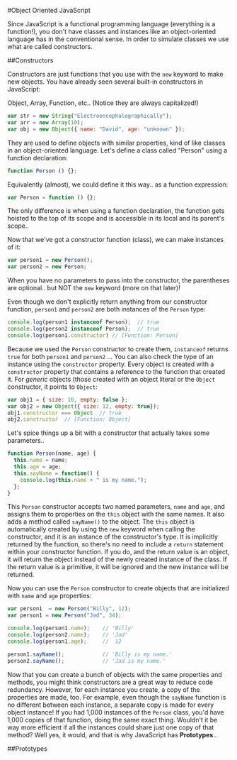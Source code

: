 #Object Oriented JavaScript

Since JavaScript is a functional programming language (everything is a function!), you don't have classes and instances like an object-oriented language has in the conventional sense. In order to simulate classes we use what are called constructors.

##Constructors

Constructors are just functions that you use with the ```new``` keyword to make new objects. You have already seen several built-in constructors in JavaScript:

Object, Array, Function, etc.. (Notice they are always capitalized!)

```javascript
var str = new String("Electroencephalographically");
var arr = new Array(10);
var obj = new Object({ name: "David", age: "unknown" });
```

They are used to define objects with similar properties, kind of like classes in an object-oriented language. Let's define a class called "Person" using a function declaration:

```javascript
function Person () {};
```
Equivalently (almost), we could define it this way.. as a function expression:
```javascript
var Person = function () {};
```
The only difference is when using a function declaration, the function gets hoisted to the top of its scope and is accessible in its local and its parent's scope.. 

Now that we've got a constructor function (class), we can make instances of it:
```javascript
var person1 = new Person();
var person2 = new Person;
```
When you have no parameters to pass into the constructor, the parentheses are optional.. but NOT the ```new``` keyword (more on that later)!

Even though we don't explicitly return anything from our constructor function, ```person1``` and ```person2``` are both instances of the ```Person``` type:
```javascript
console.log(person1 instanceof Person);  // true
console.log(person2 instanceof Person);  // true
console.log(person1.constructor) // [Function: Person]
```
Because we used the ```Person``` constructor to create them, ```instanceof``` returns ```true``` for both ```person1``` and ```person2``` ... You can also check the type of an instance using the ```constructor``` property. Every object is created with a ```constructor``` property that contains a reference to the function that created it. For *generic* objects (those created with an object literal or the ```Object``` constructor, it points to ```Object```:
```javascript
var obj1 = { size: 10, empty: false };
var obj2 = new Object({ size: 12, empty: true});
obj1.constructor === Object  // true
obj2.constructor  // [Function: Object]
```

Let's spice things up a bit with a constructor that actually takes some parameters..
```javascript
function Person(name, age) {
  this.name = name;
  this.age = age;
  this.sayName = function() {
    console.log(this.name + " is my name.");
  };
}
```
This ```Person``` constructor accepts two named parameters, ```name``` and ```age```, and assigns them to properties on the ```this``` object with the same names. It also adds a method called ```sayName()``` to the object. The ```this``` object is automatically created by using the ```new``` keyword when calling the constructor, and it is an instance of the constructor's type. It is implicitly returned by the function, so there's no need to include a ```return``` statement within your constructor function. If you do, and the return value is an object, it will return the object instead of the newly created instance of the class. If the return value is a primitive, it will be ignored and the new instance will be returned.

Now you can use the ```Person``` constructor to create objects that are initialized with ```name``` and ```age``` properties:
```javascript
var person1  = new Person("Billy", 12);
var person1 = new Person("Jad", 34);

console.log(person1.name);    // 'Billy'
console.log(person2.name);    // 'Jad'
console.log(person1.age);     //  12

person1.sayName();            // 'Billy is my name.'
person2.sayName();            // 'Jad is my name.'
```

Now that you can create a bunch of objects with the same properties and methods, you might think constructors are a great way to reduce code redundancy. However, for each instance you create, a copy of the properties are made, too. For example, even though the ```sayName``` function is no different between each instance, a separate copy is made for every object instance! If you had 1,000 instances of the ```Person``` class, you'd have 1,000 copies of that function, doing the same exact thing. Wouldn't it be way more efficient if all the instances could share just one copy of that method? Well yes, it would, and that is why JavaScript has **Prototypes**..

##Prototypes
